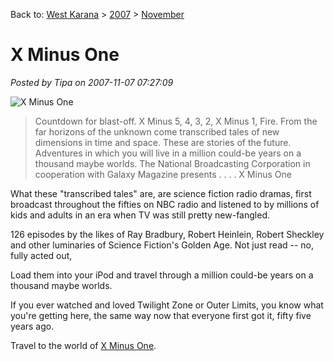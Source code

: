 Back to: [West Karana](/posts/westkarana.md) > [2007](/posts/2007/westkarana.md) > [November](./westkarana.md)
# X Minus One

*Posted by Tipa on 2007-11-07 07:27:09*

![X Minus One](http://oldtimeradionostalgia.podomatic.com/2007-09-06T16_06_09-07_00.png)

> Countdown for blast-off. X Minus 5, 4, 3, 2, X Minus 1, Fire. From the far horizons of the unknown come transcribed tales of new dimensions in time and space. These are stories of the future. Adventures in which you will live in a million could-be years on a thousand maybe worlds. The National Broadcasting Corporation in cooperation with Galaxy Magazine presents . . . . X Minus One



What these "transcribed tales" are, are science fiction radio dramas, first broadcast throughout the fifties on NBC radio and listened to by millions of kids and adults in an era when TV was still pretty new-fangled.

126 episodes by the likes of Ray Bradbury, Robert Heinlein, Robert Sheckley and other luminaries of Science Fiction's Golden Age. Not just read -- no, fully acted out,

Load them into your iPod and travel through a million could-be years on a thousand maybe worlds.

If you ever watched and loved Twilight Zone or Outer Limits, you know what you're getting here, the same way now that everyone first got it, fifty five years ago.

Travel to the world of [X Minus One](http://ottolejeune.com/index.php/downloads/).
